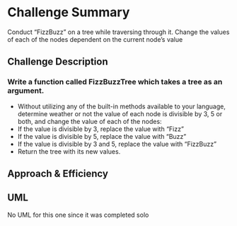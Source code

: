 
# Challenge Summary

Conduct “FizzBuzz” on a tree while traversing through it. Change the values of each of the nodes dependent on the current node’s value

## Challenge Description

### Write a function called FizzBuzzTree which takes a tree as an argument.
  * Without utilizing any of the built-in methods available to your language, determine weather or not the value of each node is divisible by 3, 5 or both, and change the value of each of the nodes:
  * If the value is divisible by 3, replace the value with “Fizz”
  * If the value is divisible by 5, replace the value with “Buzz”
  * If the value is divisible by 3 and 5, replace the value with “FizzBuzz”
  * Return the tree with its new values.

## Approach & Efficiency



## UML 
No UML for this one since it was completed solo

